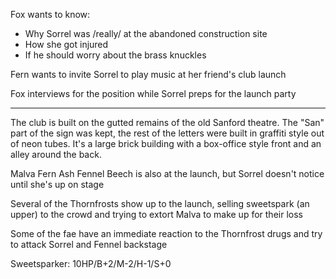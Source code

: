 Fox wants to know:
- Why Sorrel was /really/ at the abandoned construction site
- How she got injured
- If he should worry about the brass knuckles

Fern wants to invite Sorrel to play music at her friend's club launch

Fox interviews for the position while Sorrel preps for the launch party

---

The club is built on the gutted remains of the old Sanford theatre. The "San" part of the sign was kept, the rest of the letters were built in graffiti style out of neon tubes. It's a large brick building with a box-office style front and an alley around the back.

Malva
Fern
Ash
Fennel
Beech is also at the launch, but Sorrel doesn't notice until she's up on stage

Several of the Thornfrosts show up to the launch, selling sweetspark (an upper) to the crowd and trying to extort Malva to make up for their loss

Some of the fae have an immediate reaction to the Thornfrost drugs and try to attack Sorrel and Fennel backstage

Sweetsparker: 10HP/B+2/M-2/H-1/S+0
